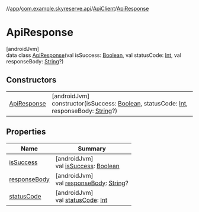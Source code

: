 //[app](../../../../index.md)/[com.example.skyreserve.api](../../index.md)/[ApiClient](../index.md)/[ApiResponse](index.md)

# ApiResponse

[androidJvm]\
data class [ApiResponse](index.md)(val isSuccess: [Boolean](https://kotlinlang.org/api/latest/jvm/stdlib/kotlin/-boolean/index.html), val statusCode: [Int](https://kotlinlang.org/api/latest/jvm/stdlib/kotlin/-int/index.html), val responseBody: [String](https://kotlinlang.org/api/latest/jvm/stdlib/kotlin/-string/index.html)?)

## Constructors

| | |
|---|---|
| [ApiResponse](-api-response.md) | [androidJvm]<br>constructor(isSuccess: [Boolean](https://kotlinlang.org/api/latest/jvm/stdlib/kotlin/-boolean/index.html), statusCode: [Int](https://kotlinlang.org/api/latest/jvm/stdlib/kotlin/-int/index.html), responseBody: [String](https://kotlinlang.org/api/latest/jvm/stdlib/kotlin/-string/index.html)?) |

## Properties

| Name | Summary |
|---|---|
| [isSuccess](is-success.md) | [androidJvm]<br>val [isSuccess](is-success.md): [Boolean](https://kotlinlang.org/api/latest/jvm/stdlib/kotlin/-boolean/index.html) |
| [responseBody](response-body.md) | [androidJvm]<br>val [responseBody](response-body.md): [String](https://kotlinlang.org/api/latest/jvm/stdlib/kotlin/-string/index.html)? |
| [statusCode](status-code.md) | [androidJvm]<br>val [statusCode](status-code.md): [Int](https://kotlinlang.org/api/latest/jvm/stdlib/kotlin/-int/index.html) |
